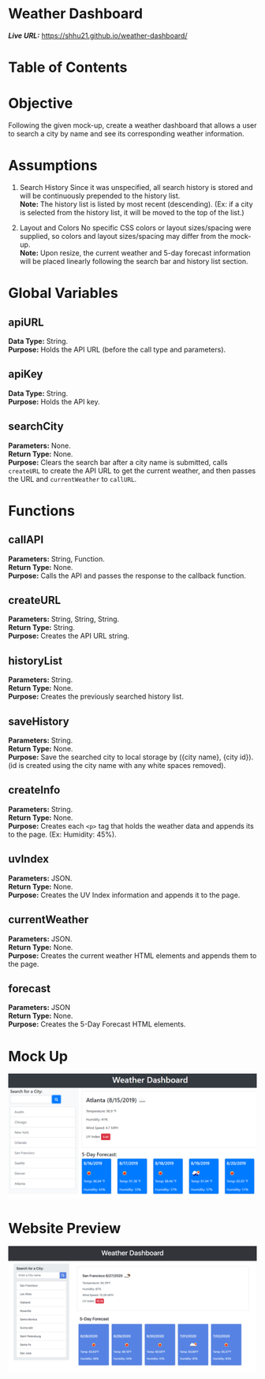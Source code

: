 # Weather Dashboard

__*Live URL:*__ https://shhu21.github.io/weather-dashboard/

# Table of Contents

# Objective

Following the given mock-up, create a weather dashboard that allows a user to search a city by name and see its corresponding weather information.

# Assumptions

1. Search History 
Since it was unspecified, all search history is stored and will be continuously prepended to the history list. </br>
**Note:** The history list is listed by most recent (descending).  (Ex: if a city is selected from the history list, it will be moved to the top of the list.)

2. Layout and Colors
No specific CSS colors or layout sizes/spacing were supplied, so colors and layout sizes/spacing may differ from the mock-up. </br>
**Note:** Upon resize, the current weather and 5-day forecast information will be placed linearly following the search bar and history list section.

# Global Variables

## apiURL
__Data Type:__ String. </br>
__Purpose:__ Holds the API URL (before the call type and parameters). </br>

## apiKey
__Data Type:__ String. </br>
__Purpose:__ Holds the API key. </br>

## searchCity
__Parameters:__ None. </br>
__Return Type:__ None. </br>
__Purpose:__ Clears the search bar after a city name is submitted, calls `createURL` to create the API URL to get the current weather, and then passes the URL and `currentWeather` to `callURL`.

# Functions

## callAPI
__Parameters:__ String, Function. </br>
__Return Type:__ None. </br>
__Purpose:__ Calls the API and passes the response to the callback function.

## createURL
__Parameters:__ String, String, String. </br>
__Return Type:__ String. </br>
__Purpose:__ Creates the API URL string.

## historyList
__Parameters:__ String. </br>
__Return Type:__ None. </br>
__Purpose:__ Creates the previously searched history list.

## saveHistory
__Parameters:__ String. </br>
__Return Type:__ None. </br>
__Purpose:__ Save the searched city to local storage by ({city name}, {city id}). (id is created using the city name with any white spaces removed).

## createInfo
__Parameters:__ String. </br>
__Return Type:__ None. </br>
__Purpose:__ Creates each `<p>` tag that holds the weather data and appends its to the page. (Ex: Humidity: 45%).

## uvIndex
__Parameters:__ JSON. </br>
__Return Type:__ None. </br>
__Purpose:__ Creates the UV Index information and appends it to the page.

## currentWeather
__Parameters:__ JSON. </br>
__Return Type:__ None. </br>
__Purpose:__ Creates the current weather HTML elements and appends them to the page.

## forecast
__Parameters:__ JSON </br>
__Return Type:__ None. </br>
__Purpose:__ Creates the 5-Day Forecast HTML elements.

# Mock Up
![](./assets/images/mock-up.png)

# Website Preview
![](./assets/images/screenshot.png)
